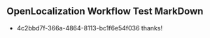 ## OpenLocalization Workflow Test MarkDown
* 4c2bbd7f-366a-4864-8113-bc1f6e54f036 thanks!

<!--HONumber=Aug16_HO3-->


